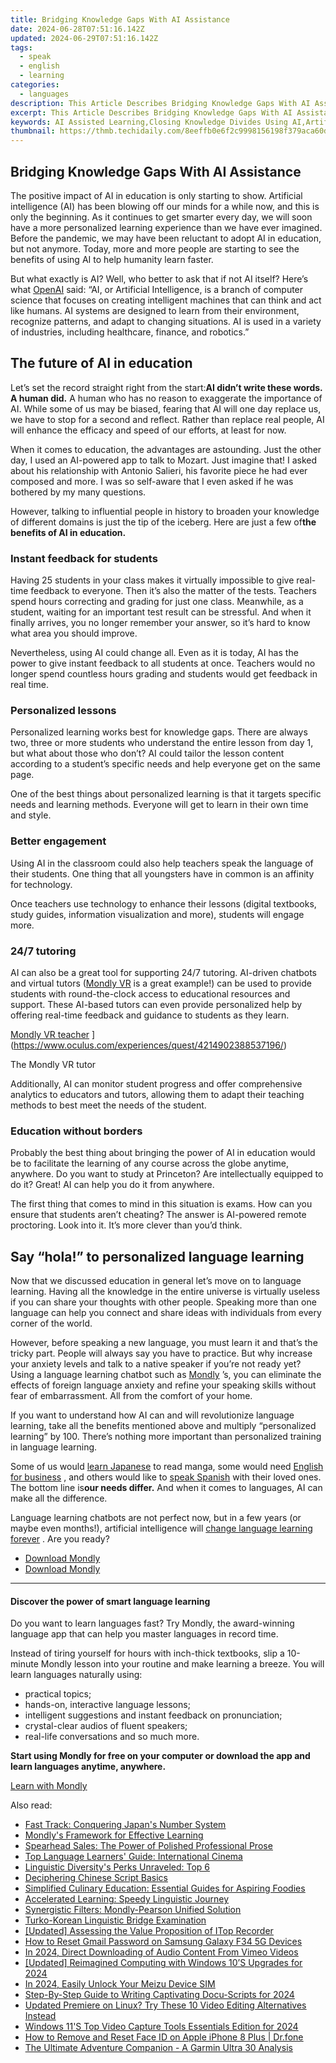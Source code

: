 ```yaml
---
title: Bridging Knowledge Gaps With AI Assistance
date: 2024-06-28T07:51:16.142Z
updated: 2024-06-29T07:51:16.142Z
tags:
  - speak
  - english
  - learning
categories:
  - languages
description: This Article Describes Bridging Knowledge Gaps With AI Assistance
excerpt: This Article Describes Bridging Knowledge Gaps With AI Assistance
keywords: AI Assisted Learning,Closing Knowledge Divides Using AI,Artificial Intelligence for Education Gaps,AI Tools for Knowledge Enhancement,Empowering Learning with AI Technology,AI-Powered Knowledge Gap Analysis,Innovative AI Applications for Education Equality
thumbnail: https://thmb.techidaily.com/8eeffb0e6f2c9998156198f379aca60dcf8cc0a8121a8e9ad6701616d8eaae16.jpg
---
```


## Bridging Knowledge Gaps With AI Assistance

 The positive impact of AI in education is only starting to show. Artificial intelligence (AI) has been blowing off our minds for a while now, and this is only the beginning. As it continues to get smarter every day, we will soon have a more personalized learning experience than we have ever imagined. Before the pandemic, we may have been reluctant to adopt AI in education, but not anymore. Today, more and more people are starting to see the benefits of using AI to help humanity learn faster.

 But what exactly is AI? Well, who better to ask that if not AI itself? Here’s what [OpenAI](https://openai.com/) said: “AI, or Artificial Intelligence, is a branch of computer science that focuses on creating intelligent machines that can think and act like humans. AI systems are designed to learn from their environment, recognize patterns, and adapt to changing situations. AI is used in a variety of industries, including healthcare, finance, and robotics.”

## The future of AI in education

 Let’s set the record straight right from the start:**AI didn’t write these words. A human did.** A human who has no reason to exaggerate the importance of AI. While some of us may be biased, fearing that AI will one day replace us, we have to stop for a second and reflect. Rather than replace real people, AI will enhance the efficacy and speed of our efforts, at least for now.

 When it comes to education, the advantages are astounding. Just the other day, I used an AI-powered app to talk to Mozart. Just imagine that! I asked about his relationship with Antonio Salieri, his favorite piece he had ever composed and more. I was so self-aware that I even asked if he was bothered by my many questions.

 However, talking to influential people in history to broaden your knowledge of different domains is just the tip of the iceberg. Here are just a few of**the benefits of AI in education.**

### Instant feedback for students

 Having 25 students in your class makes it virtually impossible to give real-time feedback to everyone. Then it’s also the matter of the tests. Teachers spend hours correcting and grading for just one class. Meanwhile, as a student, waiting for an important test result can be stressful. And when it finally arrives, you no longer remember your answer, so it’s hard to know what area you should improve.

 Nevertheless, using AI could change all. Even as it is today, AI has the power to give instant feedback to all students at once. Teachers would no longer spend countless hours grading and students would get feedback in real time.

### Personalized lessons

 Personalized learning works best for knowledge gaps. There are always two, three or more students who understand the entire lesson from day 1, but what about those who don’t? AI could tailor the lesson content according to a student’s specific needs and help everyone get on the same page.

 One of the best things about personalized learning is that it targets specific needs and learning methods. Everyone will get to learn in their own time and style.

### Better engagement

 Using AI in the classroom could also help teachers speak the language of their students. One thing that all youngsters have in common is an affinity for technology.

 Once teachers use technology to enhance their lessons (digital textbooks, study guides, information visualization and more), students will engage more.

### 24/7 tutoring

 AI can also be a great tool for supporting 24/7 tutoring. AI-driven chatbots and virtual tutors ([Mondly VR](https://www.oculus.com/experiences/quest/4214902388537196/ "https://www.oculus.com/experiences/quest/4214902388537196/") is a great example!) can be used to provide students with round-the-clock access to educational resources and support. These AI-based tutors can even provide personalized help by offering real-time feedback and guidance to students as they learn.

[Mondly VR teacher](https://edge.mondly.com/blog/wp-content/uploads/2023/01/mondly-vr-teacher-960x540.png "Understanding The Role Of Artificial Intelligence In Education &Amp; Language Learning 2") ](https://www.oculus.com/experiences/quest/4214902388537196/)

 The Mondly VR tutor

 Additionally, AI can monitor student progress and offer comprehensive analytics to educators and tutors, allowing them to adapt their teaching methods to best meet the needs of the student.

### Education without borders

 Probably the best thing about bringing the power of AI in education would be to facilitate the learning of any course across the globe anytime, anywhere. Do you want to study at Princeton? Are intellectually equipped to do it? Great! AI can help you do it from anywhere.

 The first thing that comes to mind in this situation is exams. How can you ensure that students aren’t cheating? The answer is AI-powered remote proctoring. Look into it. It’s more clever than you’d think.

## Say “hola!” to personalized language learning

 Now that we discussed education in general let’s move on to language learning. Having all the knowledge in the entire universe is virtually useless if you can share your thoughts with other people. Speaking more than one language can help you connect and share ideas with individuals from every corner of the world.

 However, before speaking a new language, you must learn it and that’s the tricky part. People will always say you have to practice. But why increase your anxiety levels and talk to a native speaker if you’re not ready yet? Using a language learning chatbot such as [Mondly](https://app.adjust.io/5ixfg4k?campaign=blog-post-id-7409&fallback=https%3A%2F%2Fapp.mondly.com?avangate%5Fsrc=blog-post-id-7409&redirect%5Fandroid=https%3A%2F%2Fplay.google.com%2Fstore%2Fapps%2Fdetails%3Fid%3Dcom.atistudios.mondly.languages&redirect%5Fios=https%3A%2F%2Fitunes.apple.com%2Fapp%2Fid987873536&redirect%5Fmacos=https%3A%2F%2Fapp.mondly.com?avangate%5Fsrc=blog-post-id-7409) ’s, you can eliminate the effects of foreign language anxiety and refine your speaking skills without fear of embarrassment. All from the comfort of your home.

 If you want to understand how AI can and will revolutionize language learning, take all the benefits mentioned above and multiply “personalized learning” by 100\. There’s nothing more important than personalized training in language learning.

 Some of us would [learn Japanese](https://shop.mondly.com/affiliate.php?ACCOUNT=ATISTUDI&AFFILIATE=108875&PATH=https://www.mondly.com?AFFILIATE=108875) to read manga, some would need [English for business](https://shop.mondly.com/affiliate.php?ACCOUNT=ATISTUDI&AFFILIATE=108875&PATH=https://www.mondly.com?AFFILIATE=108875) , and others would like to [speak Spanish](https://shop.mondly.com/affiliate.php?ACCOUNT=ATISTUDI&AFFILIATE=108875&PATH=https://www.mondly.com?AFFILIATE=108875) with their loved ones. The bottom line is**our needs differ.** And when it comes to languages, AI can make all the difference.

 Language learning chatbots are not perfect now, but in a few years (or maybe even months!), artificial intelligence will [change language learning forever](https://shop.mondly.com/affiliate.php?ACCOUNT=ATISTUDI&AFFILIATE=108875&PATH=https://www.mondly.com?AFFILIATE=108875) . Are you ready?

* [Download Mondly](https://www.facebook.com/sharer/sharer.php?u=https%3A%2F%2Fwww.mondly.com%2Fblog%2Fai-in-education%2F&t=Understanding+the+Role+of+Artificial+Intelligence+in+Education+%26+Language+Learning "Share on Facebook")
* [Download Mondly](https://shop.mondly.com/affiliate.php?ACCOUNT=ATISTUDI&AFFILIATE=108875&PATH=https://www.mondly.com?AFFILIATE=108875)

---

#### Discover the power of smart language learning

 Do you want to learn languages fast? Try Mondly, the award-winning language app that can help you master languages in record time.

 Instead of tiring yourself for hours with inch-thick textbooks, slip a 10-minute Mondly lesson into your routine and make learning a breeze. You will learn languages naturally using:

* practical topics;
* hands-on, interactive language lessons;
* intelligent suggestions and instant feedback on pronunciation;
* crystal-clear audios of fluent speakers;
* real-life conversations and so much more.

 **Start using Mondly for free on your computer or download the app and learn languages anytime, anywhere.**

[Learn with Mondly](https://adjt.mondly.com/5ixfg4k?campaign=blog-post-id-7409&fallback=https%3A%2F%2Fapp.mondly.com%3Futm%5Fmedium%3Dblog%5Fblog-post-id-7409%26utm%5Fsource%3Dblog-post-id-7409&redirect%5Fmacos=https%3A%2F%2Fapp.mondly.com%3Futm%5Fmedium%3Dblog%5Fblog-post-id-7409%26utm%5Fsource%3Dblog-post-id-7409&redirect%5Fandroid=https%3A%2F%2Fplay.google.com%2Fstore%2Fapps%2Fdetails%3Fid%3Dcom.atistudios.mondly.languages%3Futm%5Fmedium%3Dblog%5Fblog-post-id-7409%26utm%5Fsource%3Dblog-post-id-7409&redirect%5Fios=https%3A%2F%2Fapps.apple.com%2Fapp%2Fapple-store%2Fid987873536%3Fpt%3D78954800%26ct%3Dblog-post-id-7409%26mt%3D8 "Learn with Mondly")

<ins class="adsbygoogle"
     style="display:block"
     data-ad-format="autorelaxed"
     data-ad-client="ca-pub-7571918770474297"
     data-ad-slot="1223367746"></ins>



<ins class="adsbygoogle"
     style="display:block"
     data-ad-client="ca-pub-7571918770474297"
     data-ad-slot="8358498916"
     data-ad-format="auto"
     data-full-width-responsive="true"></ins>

<span class="atpl-alsoreadstyle">Also read:</span>
<div><ul>
<li><a href="https://mondly-stories.techidaily.com/fast-track-conquering-japans-number-system/"><u>Fast Track: Conquering Japan's Number System</u></a></li>
<li><a href="https://mondly-stories.techidaily.com/mondlys-framework-for-effective-learning/"><u>Mondly's Framework for Effective Learning</u></a></li>
<li><a href="https://mondly-stories.techidaily.com/spearhead-sales-the-power-of-polished-professional-prose/"><u>Spearhead Sales: The Power of Polished Professional Prose</u></a></li>
<li><a href="https://mondly-stories.techidaily.com/top-language-learners-guide-international-cinema/"><u>Top Language Learners' Guide: International Cinema</u></a></li>
<li><a href="https://mondly-stories.techidaily.com/linguistic-diversitys-perks-unraveled-top-6/"><u>Linguistic Diversity's Perks Unraveled: Top 6</u></a></li>
<li><a href="https://mondly-stories.techidaily.com/deciphering-chinese-script-basics/"><u>Deciphering Chinese Script Basics</u></a></li>
<li><a href="https://mondly-stories.techidaily.com/simplified-culinary-education-essential-guides-for-aspiring-foodies/"><u>Simplified Culinary Education: Essential Guides for Aspiring Foodies</u></a></li>
<li><a href="https://mondly-stories.techidaily.com/accelerated-learning-speedy-linguistic-journey/"><u>Accelerated Learning: Speedy Linguistic Journey</u></a></li>
<li><a href="https://mondly-stories.techidaily.com/synergistic-filters-mondly-pearson-unified-solution/"><u>Synergistic Filters: Mondly-Pearson Unified Solution</u></a></li>
<li><a href="https://mondly-stories.techidaily.com/turko-korean-linguistic-bridge-examination/"><u>Turko-Korean Linguistic Bridge Examination</u></a></li>
<li><a href="https://screen-recording.techidaily.com/updated-assessing-the-value-proposition-of-itop-recorder/"><u>[Updated] Assessing the Value Proposition of ITop Recorder</u></a></li>
<li><a href="https://android-unlock.techidaily.com/how-to-reset-gmail-password-on-samsung-galaxy-f34-5g-devices-by-drfone-android/"><u>How to Reset Gmail Password on Samsung Galaxy F34 5G Devices</u></a></li>
<li><a href="https://vimeo-videos.techidaily.com/in-2024-direct-downloading-of-audio-content-from-vimeo-videos/"><u>In 2024, Direct Downloading of Audio Content From Vimeo Videos</u></a></li>
<li><a href="https://fox-links.techidaily.com/updated-reimagined-computing-with-windows-10s-upgrades-for-2024/"><u>[Updated] Reimagined Computing with Windows 10’S Upgrades for 2024</u></a></li>
<li><a href="https://sim-unlock.techidaily.com/in-2024-easily-unlock-your-meizu-device-sim-by-drfone-android/"><u>In 2024, Easily Unlock Your Meizu Device SIM</u></a></li>
<li><a href="https://extra-skills.techidaily.com/step-by-step-guide-to-writing-captivating-docu-scripts-for-2024/"><u>Step-By-Step Guide to Writing Captivating Docu-Scripts for 2024</u></a></li>
<li><a href="https://smart-video-editing.techidaily.com/updated-premiere-on-linux-try-these-10-video-editing-alternatives-instead/"><u>Updated Premiere on Linux? Try These 10 Video Editing Alternatives Instead</u></a></li>
<li><a href="https://on-screen-recording.techidaily.com/windows-11s-top-video-capture-tools-essentials-edition-for-2024/"><u>Windows 11'S Top Video Capture Tools  Essentials Edition for 2024</u></a></li>
<li><a href="https://iphone-unlock.techidaily.com/how-to-remove-and-reset-face-id-on-apple-iphone-8-plus-drfone-by-drfone-ios/"><u>How to Remove and Reset Face ID on Apple iPhone 8 Plus | Dr.fone</u></a></li>
<li><a href="https://extra-information.techidaily.com/the-ultimate-adventure-companion-a-garmin-ultra-30-analysis/"><u>The Ultimate Adventure Companion - A Garmin Ultra 30 Analysis</u></a></li>
</ul></div>

